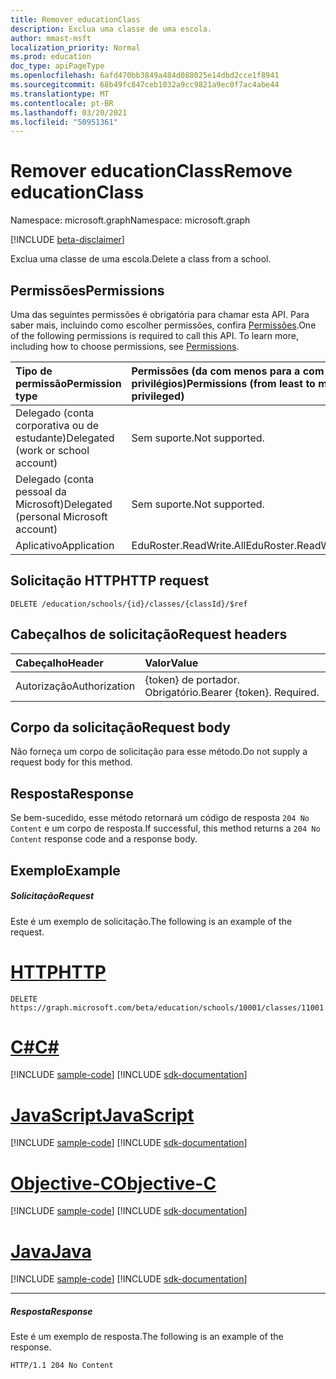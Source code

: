 ```yaml
---
title: Remover educationClass
description: Exclua uma classe de uma escola.
author: mmast-msft
localization_priority: Normal
ms.prod: education
doc_type: apiPageType
ms.openlocfilehash: 6afd470bb3849a484d088025e14dbd2cce1f8941
ms.sourcegitcommit: 68b49fc847ceb1032a9cc9821a9ec0f7ac4abe44
ms.translationtype: MT
ms.contentlocale: pt-BR
ms.lasthandoff: 03/20/2021
ms.locfileid: "50951361"
---
```

# <a name="remove-educationclass"></a><span data-ttu-id="7c5b1-103">Remover educationClass</span><span class="sxs-lookup"><span data-stu-id="7c5b1-103">Remove educationClass</span></span>

<span data-ttu-id="7c5b1-104">Namespace: microsoft.graph</span><span class="sxs-lookup"><span data-stu-id="7c5b1-104">Namespace: microsoft.graph</span></span>

[!INCLUDE [beta-disclaimer](../../includes/beta-disclaimer.md)]

<span data-ttu-id="7c5b1-105">Exclua uma classe de uma escola.</span><span class="sxs-lookup"><span data-stu-id="7c5b1-105">Delete a class from a school.</span></span>

## <a name="permissions"></a><span data-ttu-id="7c5b1-106">Permissões</span><span class="sxs-lookup"><span data-stu-id="7c5b1-106">Permissions</span></span>
<span data-ttu-id="7c5b1-p101">Uma das seguintes permissões é obrigatória para chamar esta API. Para saber mais, incluindo como escolher permissões, confira [Permissões](/graph/permissions-reference).</span><span class="sxs-lookup"><span data-stu-id="7c5b1-p101">One of the following permissions is required to call this API. To learn more, including how to choose permissions, see [Permissions](/graph/permissions-reference).</span></span>

|<span data-ttu-id="7c5b1-109">Tipo de permissão</span><span class="sxs-lookup"><span data-stu-id="7c5b1-109">Permission type</span></span>      | <span data-ttu-id="7c5b1-110">Permissões (da com menos para a com mais privilégios)</span><span class="sxs-lookup"><span data-stu-id="7c5b1-110">Permissions (from least to most privileged)</span></span>              |
|:--------------------|:---------------------------------------------------------|
|<span data-ttu-id="7c5b1-111">Delegado (conta corporativa ou de estudante)</span><span class="sxs-lookup"><span data-stu-id="7c5b1-111">Delegated (work or school account)</span></span> |  <span data-ttu-id="7c5b1-112">Sem suporte.</span><span class="sxs-lookup"><span data-stu-id="7c5b1-112">Not supported.</span></span>  |
|<span data-ttu-id="7c5b1-113">Delegado (conta pessoal da Microsoft)</span><span class="sxs-lookup"><span data-stu-id="7c5b1-113">Delegated (personal Microsoft account)</span></span> |  <span data-ttu-id="7c5b1-114">Sem suporte.</span><span class="sxs-lookup"><span data-stu-id="7c5b1-114">Not supported.</span></span>  |
|<span data-ttu-id="7c5b1-115">Aplicativo</span><span class="sxs-lookup"><span data-stu-id="7c5b1-115">Application</span></span> | <span data-ttu-id="7c5b1-116">EduRoster.ReadWrite.All</span><span class="sxs-lookup"><span data-stu-id="7c5b1-116">EduRoster.ReadWrite.All</span></span> | 

## <a name="http-request"></a><span data-ttu-id="7c5b1-117">Solicitação HTTP</span><span class="sxs-lookup"><span data-stu-id="7c5b1-117">HTTP request</span></span>
<!-- { "blockType": "ignored" } -->
```http
DELETE /education/schools/{id}/classes/{classId}/$ref
```
## <a name="request-headers"></a><span data-ttu-id="7c5b1-118">Cabeçalhos de solicitação</span><span class="sxs-lookup"><span data-stu-id="7c5b1-118">Request headers</span></span>
| <span data-ttu-id="7c5b1-119">Cabeçalho</span><span class="sxs-lookup"><span data-stu-id="7c5b1-119">Header</span></span>       | <span data-ttu-id="7c5b1-120">Valor</span><span class="sxs-lookup"><span data-stu-id="7c5b1-120">Value</span></span> |
|:---------------|:--------|
| <span data-ttu-id="7c5b1-121">Autorização</span><span class="sxs-lookup"><span data-stu-id="7c5b1-121">Authorization</span></span>  | <span data-ttu-id="7c5b1-p102">{token} de portador. Obrigatório.</span><span class="sxs-lookup"><span data-stu-id="7c5b1-p102">Bearer {token}. Required.</span></span>  |

## <a name="request-body"></a><span data-ttu-id="7c5b1-124">Corpo da solicitação</span><span class="sxs-lookup"><span data-stu-id="7c5b1-124">Request body</span></span>
<span data-ttu-id="7c5b1-125">Não forneça um corpo de solicitação para esse método.</span><span class="sxs-lookup"><span data-stu-id="7c5b1-125">Do not supply a request body for this method.</span></span>


## <a name="response"></a><span data-ttu-id="7c5b1-126">Resposta</span><span class="sxs-lookup"><span data-stu-id="7c5b1-126">Response</span></span>
<span data-ttu-id="7c5b1-127">Se bem-sucedido, esse método retornará um código de resposta `204 No Content` e um corpo de resposta.</span><span class="sxs-lookup"><span data-stu-id="7c5b1-127">If successful, this method returns a `204 No Content` response code and a response body.</span></span>

## <a name="example"></a><span data-ttu-id="7c5b1-128">Exemplo</span><span class="sxs-lookup"><span data-stu-id="7c5b1-128">Example</span></span>
##### <a name="request"></a><span data-ttu-id="7c5b1-129">Solicitação</span><span class="sxs-lookup"><span data-stu-id="7c5b1-129">Request</span></span>
<span data-ttu-id="7c5b1-130">Este é um exemplo de solicitação.</span><span class="sxs-lookup"><span data-stu-id="7c5b1-130">The following is an example of the request.</span></span>

# <a name="http"></a>[<span data-ttu-id="7c5b1-131">HTTP</span><span class="sxs-lookup"><span data-stu-id="7c5b1-131">HTTP</span></span>](#tab/http)
<!-- {
  "blockType": "request",
  "name": "create_educationclass_from_educationschool_3"
}-->
```http
DELETE https://graph.microsoft.com/beta/education/schools/10001/classes/11001
```
# <a name="c"></a>[<span data-ttu-id="7c5b1-132">C#</span><span class="sxs-lookup"><span data-stu-id="7c5b1-132">C#</span></span>](#tab/csharp)
[!INCLUDE [sample-code](../includes/snippets/csharp/create-educationclass-from-educationschool-3-csharp-snippets.md)]
[!INCLUDE [sdk-documentation](../includes/snippets/snippets-sdk-documentation-link.md)]

# <a name="javascript"></a>[<span data-ttu-id="7c5b1-133">JavaScript</span><span class="sxs-lookup"><span data-stu-id="7c5b1-133">JavaScript</span></span>](#tab/javascript)
[!INCLUDE [sample-code](../includes/snippets/javascript/create-educationclass-from-educationschool-3-javascript-snippets.md)]
[!INCLUDE [sdk-documentation](../includes/snippets/snippets-sdk-documentation-link.md)]

# <a name="objective-c"></a>[<span data-ttu-id="7c5b1-134">Objective-C</span><span class="sxs-lookup"><span data-stu-id="7c5b1-134">Objective-C</span></span>](#tab/objc)
[!INCLUDE [sample-code](../includes/snippets/objc/create-educationclass-from-educationschool-3-objc-snippets.md)]
[!INCLUDE [sdk-documentation](../includes/snippets/snippets-sdk-documentation-link.md)]

# <a name="java"></a>[<span data-ttu-id="7c5b1-135">Java</span><span class="sxs-lookup"><span data-stu-id="7c5b1-135">Java</span></span>](#tab/java)
[!INCLUDE [sample-code](../includes/snippets/java/create-educationclass-from-educationschool-3-java-snippets.md)]
[!INCLUDE [sdk-documentation](../includes/snippets/snippets-sdk-documentation-link.md)]

---


##### <a name="response"></a><span data-ttu-id="7c5b1-136">Resposta</span><span class="sxs-lookup"><span data-stu-id="7c5b1-136">Response</span></span>
<span data-ttu-id="7c5b1-137">Este é um exemplo de resposta.</span><span class="sxs-lookup"><span data-stu-id="7c5b1-137">The following is an example of the response.</span></span> 

<!-- {
  "blockType": "response",
  "truncated": true,
  "@odata.type": "microsoft.graph.educationClass"
} -->
```http
HTTP/1.1 204 No Content
```

<!-- uuid: 8fcb5dbc-d5aa-4681-8e31-b001d5168d79
2015-10-25 14:57:30 UTC -->
<!--
{
  "type": "#page.annotation",
  "description": "Create educationClass",
  "keywords": "",
  "section": "documentation",
  "tocPath": "",
  "suppressions": []
}
-->


